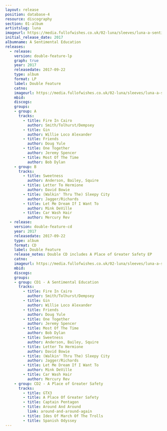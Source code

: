 ```yaml
---
layout: release
position: database-4
resource: discography
section: 01-album
artistslug: luna
imageurl: https://media.fullofwishes.co.uk/02-luna/sleeves/luna-a-sentimental-education-lo-res.jpg
initial_release_date: 2017
albumname: A Sentimental Education
releases:
  - release:
    version: double-feature-lp
    graph: true
    year: 2017
    releasedate: 2017-09-22
    type: album
    format: LP
    label: Double Feature
    catno:
    imageurl: https://media.fullofwishes.co.uk/02-luna/sleeves/luna-a-sentimental-education-lo-res.jpg
    mbid:
    discogs:
    groups:
    - group: A
      tracks:
        - title: Fire In Cairo
          author: Smith/Tolhurst/Dempsey
        - title: Gin
          author: Willie Loco Alexander
        - title: Friends
          author: Doug Yule
        - title: One Together
          author: Jeremy Spencer
        - title: Most Of The Time
          author: Bob Dylan
    - group: B
      tracks:
        - title: Sweetness
          author: Anderson, Bailey, Squire
        - title: Letter To Hermione
          author: David Bowie
        - title: (Walkin' Thru The) Sleepy City
          author: Jagger/Richards
        - title: Let Me Dream If I Want To
          author: Mink DeVille
        - title: Car Wash Hair
          author: Mercury Rev
  - release:
    version: double-feature-cd
    year: 2017
    releasedate: 2017-09-22
    type: album
    format: CD
    label: Double Feature
    release_notes: Double CD includes A Place of Greater Safety EP
    catno:
    imageurl: https://media.fullofwishes.co.uk/02-luna/sleeves/luna-a-sentimental-education-lo-res.jpg
    mbid:
    discogs:
    groups:
    - group: CD1 - A Sentimental Education
      tracks:
        - title: Fire In Cairo
          author: Smith/Tolhurst/Dempsey
        - title: Gin
          author: Willie Loco Alexander
        - title: Friends
          author: Doug Yule
        - title: One Together
          author: Jeremy Spencer
        - title: Most Of The Time
          author: Bob Dylan
        - title: Sweetness
          author: Anderson, Bailey, Squire
        - title: Letter To Hermione
          author: David Bowie
        - title: (Walkin' Thru The) Sleepy City
          author: Jagger/Richards
        - title: Let Me Dream If I Want To
          author: Mink DeVille
        - title: Car Wash Hair
          author: Mercury Rev
    - group: CD2 - A Place of Greater Safety
      tracks:
        - title: GTX3
        - title: A Place Of Greater Safety
        - title: Captain Pentagon
        - title: Around And Around
          link: around-and-around-again
        - title: Ides Of March Of The Trolls
        - title: Spanish Odyssey
---
```

